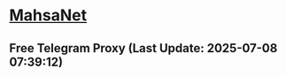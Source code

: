
# [MahsaNet](https://t.me/mahsa_net)
## Free Telegram Proxy (Last Update: 2025-07-08 07:39:12)

    